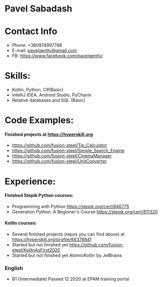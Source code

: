 # Pavel Sabadash
# Contact Info
* Phone: +380974997748
* E-mail: pavelgently@gmail.com
* FB: https://www.facebook.com/pavelgently/
# Skills:
* Kotlin, Python, C#(Basic)
* IntelliJ IDEA, Android Studio, PyCharm
* Relative databases and SQL (Basic)
# Code Examples:
#### Finished projects at https://hyperskill.org
* https://github.com/fusion-steel/Tip_Calculator
* https://github.com/fusion-steel/Simple_Search_Engine
* https://github.com/fusion-steel/CinemaManager
* https://github.com/fusion-steel/UnitConverter
# Experience:
#### Finished Stepik Python courses:
* Programming with Python
https://stepik.org/cert/846775
* Generation Python: A Beginner's Course
https://stepik.org/cert/811320
#### Kotlin courses:
* Several finished projects (repos you can find above) at https://hyperskill.org/profile/66378841
* Started but not finished yet https://github.com/fusion-steel/KotlinAsFirst2020
* Started but not finished yet AtomicKotlin by JetBrains
### English
* B1 (Intermediate) Passed 12.2020 at EPAM training portal
